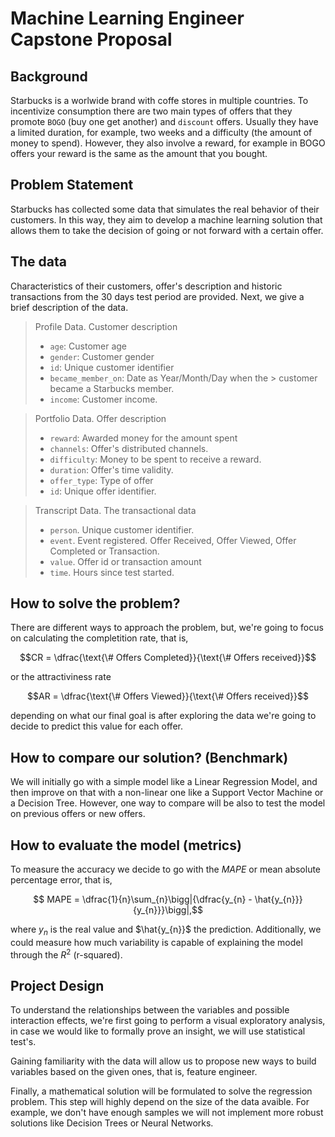 # Machine Learning Engineer Capstone Proposal 

## Background 

Starbucks is a worlwide brand with coffe stores in multiple countries. To incentivize consumption there are two main types of offers that they promote `BOGO` (buy one get another) and `discount` offers. Usually they have a limited duration, for example, two weeks and a difficulty (the amount of money to spend). However, they also involve a reward, for example in BOGO offers your reward is the same as the amount that you bought. 


## Problem Statement 

Starbucks has collected some data that simulates the real  behavior of their customers. In this way, they aim to develop a machine learning solution that allows them to take the decision of going or not forward with a certain offer. 

## The data 

Characteristics of their customers, offer's description and historic transactions from the 30 days test period are provided. Next, we give a brief description of the data. 

> Profile Data. Customer description
>  * `age`: Customer age
>  * `gender`: Customer gender
>  * `id`: Unique customer identifier 
>  * `became_member_on`: Date as Year/Month/Day when the >  customer became a Starbucks member. 
>  * `income`: Customer income. 

> Portfolio Data. Offer description 
> * `reward`: Awarded money for the amount spent 
> * `channels`: Offer's distributed channels. 
> * `difficulty`: Money to be spent to receive a reward. 
> * `duration`: Offer's time validity. 
> * `offer_type`: Type of offer
> * `id`: Unique offer identifier. 

> Transcript Data. The transactional data 
> * `person`. Unique customer identifier. 
> * `event`. Event registered. Offer Received, Offer Viewed, Offer Completed or Transaction. 
> * `value`. Offer id or transaction amount 
> * `time`. Hours since test started. 

## How to solve the problem? 

There are different ways to approach the problem, but, we're going to focus on calculating the completition rate, that is, 

$$CR = \dfrac{\text{\# Offers Completed}}{\text{\# Offers received}}$$

or the attractiviness rate 

$$AR = \dfrac{\text{\# Offers Viewed}}{\text{\# Offers received}}$$

depending on what our final goal is after exploring the data we're going to decide to predict this value for each offer.

## How to compare our solution? (Benchmark)

We will initially go with a simple model like a Linear Regression Model, and then improve on that with a non-linear one like a Support Vector Machine or a Decision Tree. However, one way to compare will be also to test the model on previous offers or new offers.

## How to evaluate the model (metrics)

To measure the accuracy we decide to go with the $MAPE$ or mean absolute percentage error, that is, 

$$ MAPE = \dfrac{1}{n}\sum_{n}\bigg|{\dfrac{y_{n} - \hat{y_{n}}}{y_{n}}}\bigg|,$$

where $y_{n}$ is the real value and $\hat{y_{n}}$ the prediction. Additionally, we could measure how much variability is capable of explaining the model through the $R^2$ (r-squared). 

## Project Design 

To understand the relationships between the variables and possible interaction effects, we're first going to perform a visual exploratory analysis, in case we would like to formally prove an insight, we will use statistical test's. 

Gaining familiarity with the data will allow us to propose new ways to build variables based on the given ones, that is, feature engineer. 

Finally, a mathematical solution will be formulated to solve the regression problem. This step will highly depend on the size of the data avaible. For example, we don't have enough samples we will not implement more robust solutions like Decision Trees or Neural Networks. 